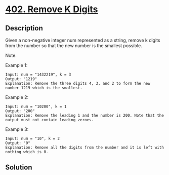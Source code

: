 # [402. Remove K Digits](https://leetcode.com/problems/remove-k-digits)

## Description

Given a non-negative integer num represented as a string, remove k digits from the number so that the new number is the smallest possible.

Note:



Example 1:

```
Input: num = "1432219", k = 3
Output: "1219"
Explanation: Remove the three digits 4, 3, and 2 to form the new number 1219 which is the smallest.
```



Example 2:

```
Input: num = "10200", k = 1
Output: "200"
Explanation: Remove the leading 1 and the number is 200. Note that the output must not contain leading zeroes.
```



Example 3:

```
Input: num = "10", k = 2
Output: "0"
Explanation: Remove all the digits from the number and it is left with nothing which is 0.
```



## Solution


